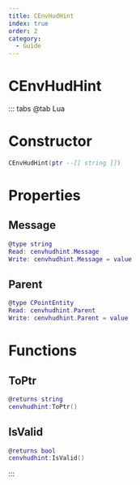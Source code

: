 ```yaml
---
title: CEnvHudHint
index: true
order: 2
category:
  - Guide
---
```


# CEnvHudHint

::: tabs
@tab Lua
# Constructor
```lua
CEnvHudHint(ptr --[[ string ]])
```
# Properties
## Message 
```lua
@type string
Read: cenvhudhint.Message
Write: cenvhudhint.Message = value
```
## Parent 
```lua
@type CPointEntity
Read: cenvhudhint.Parent
Write: cenvhudhint.Parent = value
```
# Functions
## ToPtr
```lua
@returns string
cenvhudhint:ToPtr()
```
## IsValid
```lua
@returns bool
cenvhudhint:IsValid()
```

:::